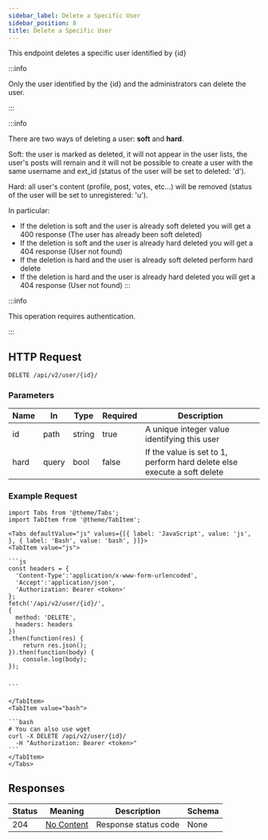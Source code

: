 ```yaml
---
sidebar_label: Delete a Specific User
sidebar_position: 8
title: Delete a Specific User
---
```


This endpoint deletes a specific user identified by {id}

:::info

Only the user identified by the {id} and the administrators can delete the user. 

:::

:::info

There are two ways of deleting a user: **soft** and **hard**.

Soft: the user is marked as deleted, it will not appear in the user lists, the user's posts will remain and it will not be possible to create a user with the same username and ext_id (status of the user will be set to deleted: 'd').

Hard: all user's content (profile, post, votes, etc...) will be removed (status of the user will be set to unregistered: 'u').

In particular:

* If the deletion is soft and the user is already soft deleted you will get a 400 response (The user has already been soft deleted)
* If the deletion is soft and the user is already hard deleted you will get a 404 response (User not found)
* If the deletion is hard and the user is already soft deleted perform hard delete
* If the deletion is hard and the user is already hard deleted you will get a 404 response (User not found)
:::

:::info

This operation requires authentication.

:::

## HTTP Request

`DELETE /api/v2/user/{id}/`

### Parameters

|Name|In|Type|Required|Description|
|---|---|---|---|---|
|id|path|string|true|A unique integer value identifying this user|
|hard|query|bool|false|If the value is set to 1, perform hard delete else execute a soft delete|

### Example Request

````mdx-code-block
import Tabs from '@theme/Tabs';
import TabItem from '@theme/TabItem';

<Tabs defaultValue="js" values={[{ label: 'JavaScript', value: 'js', }, { label: 'Bash', value: 'bash', }]}>
<TabItem value="js">

```js
const headers = {
  'Content-Type':'application/x-www-form-urlencoded',
  'Accept':'application/json',
  'Authorization: Bearer <token>'
};
fetch('/api/v2/user/{id}/',
{
  method: 'DELETE',
  headers: headers
})
.then(function(res) {
    return res.json();
}).then(function(body) {
    console.log(body);
});


```

</TabItem>
<TabItem value="bash">

```bash
# You can also use wget
curl -X DELETE /api/v2/user/{id}/
  -H "Authorization: Bearer <token>"
```
</TabItem>
</Tabs>
````

## Responses

|Status|Meaning|Description|Schema|
|---|---|---|---|
|204|[No Content](https://tools.ietf.org/html/rfc7231#section-6.3.5)|Response status code|None|





